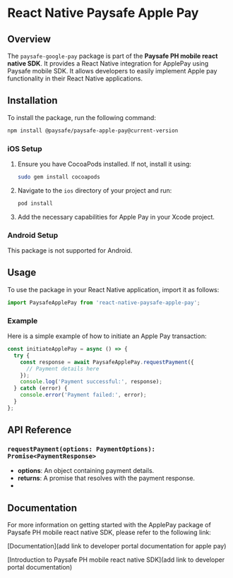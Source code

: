 # React Native Paysafe Apple Pay

## Overview
The `paysafe-google-pay` package is part of the **Paysafe PH mobile react native SDK**.
It provides a React Native integration for ApplePay using Paysafe mobile SDK.
It allows developers to easily implement Apple pay functionality in their React Native applications.

## Installation

To install the package, run the following command:

```bash
npm install @paysafe/paysafe-apple-pay@current-version
```

### iOS Setup

1. Ensure you have CocoaPods installed. If not, install it using:

   ```bash
   sudo gem install cocoapods
   ```

2. Navigate to the `ios` directory of your project and run:

   ```bash
   pod install
   ```

3. Add the necessary capabilities for Apple Pay in your Xcode project.

### Android Setup

This package is not supported for Android.

## Usage

To use the package in your React Native application, import it as follows:

```javascript
import PaysafeApplePay from 'react-native-paysafe-apple-pay';
```

### Example

Here is a simple example of how to initiate an Apple Pay transaction:

```javascript
const initiateApplePay = async () => {
  try {
    const response = await PaysafeApplePay.requestPayment({
      // Payment details here
    });
    console.log('Payment successful:', response);
  } catch (error) {
    console.error('Payment failed:', error);
  }
};
```

## API Reference

### `requestPayment(options: PaymentOptions): Promise<PaymentResponse>`

- **options**: An object containing payment details.
- **returns**: A promise that resolves with the payment response.
- 
## Documentation

For more information on getting started with the ApplePay package of Paysafe PH mobile react native SDK, please refer to the following link:

[Documentation](add link to developer portal documentation for apple pay)

[Introduction to Paysafe PH mobile react native SDK](add link to developer portal documentation)
